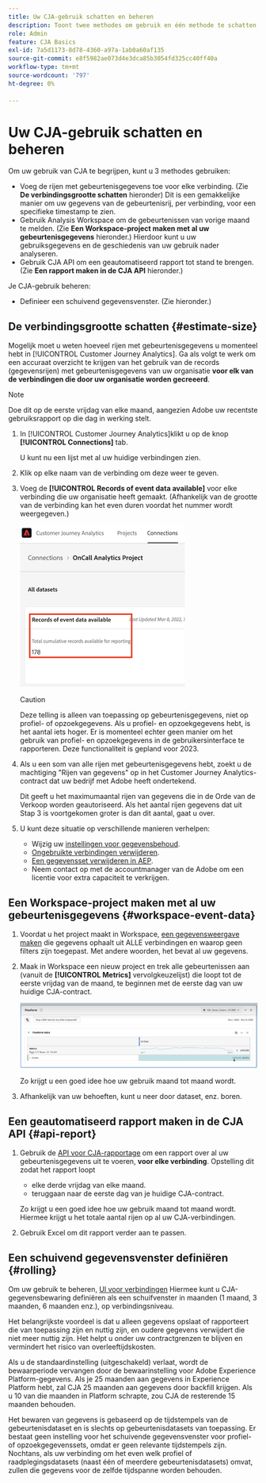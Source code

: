 ```yaml
---
title: Uw CJA-gebruik schatten en beheren
description: Toont twee methodes om gebruik en één methode te schatten om het te beheren.
role: Admin
feature: CJA Basics
exl-id: 7a5d1173-8d78-4360-a97a-1ab0a60af135
source-git-commit: e8f5982ae073d4e3dca85b3054fd325cc40ff40a
workflow-type: tm+mt
source-wordcount: '797'
ht-degree: 0%

---
```


# Uw CJA-gebruik schatten en beheren

Om uw gebruik van CJA te begrijpen, kunt u 3 methodes gebruiken:

* Voeg de rijen met gebeurtenisgegevens toe voor elke verbinding. (Zie **De verbindingsgrootte schatten** hieronder) Dit is een gemakkelijke manier om uw gegevens van de gebeurtenisrij, per verbinding, voor een specifieke timestamp te zien.
* Gebruik Analysis Workspace om de gebeurtenissen van vorige maand te melden. (Zie **Een Workspace-project maken met al uw gebeurtenisgegevens** hieronder.) Hierdoor kunt u uw gebruiksgegevens en de geschiedenis van uw gebruik nader analyseren.
* Gebruik CJA API om een geautomatiseerd rapport tot stand te brengen. (Zie **Een rapport maken in de CJA API** hieronder.)

Je CJA-gebruik beheren:

* Definieer een schuivend gegevensvenster. (Zie hieronder.)

## De verbindingsgrootte schatten {#estimate-size}

Mogelijk moet u weten hoeveel rijen met gebeurtenisgegevens u momenteel hebt in [!UICONTROL Customer Journey Analytics]. Ga als volgt te werk om een accuraat overzicht te krijgen van het gebruik van de records (gegevensrijen) met gebeurtenisgegevens van uw organisatie **voor elk van de verbindingen die door uw organisatie worden gecreeerd**.

>[!NOTE]
>
>Doe dit op de eerste vrijdag van elke maand, aangezien Adobe uw recentste gebruiksrapport op die dag in werking stelt.

1. In [!UICONTROL Customer Journey Analytics]klikt u op de knop **[!UICONTROL Connections]** tab.

   U kunt nu een lijst met al uw huidige verbindingen zien.

1. Klik op elke naam van de verbinding om deze weer te geven.

1. Voeg de **[!UICONTROL Records of event data available]** voor elke verbinding die uw organisatie heeft gemaakt. (Afhankelijk van de grootte van de verbinding kan het even duren voordat het nummer wordt weergegeven.)

   ![gebeurtenisgegevens](assets/event-data.png)

   >[!CAUTION]
   >
   >   Deze telling is alleen van toepassing op gebeurtenisgegevens, niet op profiel- of opzoekgegevens. Als u profiel- en opzoekgegevens hebt, is het aantal iets hoger. Er is momenteel echter geen manier om het gebruik van profiel- en opzoekgegevens in de gebruikersinterface te rapporteren. Deze functionaliteit is gepland voor 2023.

1. Als u een som van alle rijen met gebeurtenisgegevens hebt, zoekt u de machtiging &quot;Rijen van gegevens&quot; op in het Customer Journey Analytics-contract dat uw bedrijf met Adobe heeft ondertekend.

   Dit geeft u het maximumaantal rijen van gegevens die in de Orde van de Verkoop worden geautoriseerd. Als het aantal rijen gegevens dat uit Stap 3 is voortgekomen groter is dan dit aantal, gaat u over.

1. U kunt deze situatie op verschillende manieren verhelpen:

   * Wijzig uw [instellingen voor gegevensbehoud](https://experienceleague.adobe.com/docs/analytics-platform/using/cja-connections/manage-connections.html#set-rolling-window-for-connection-data-retention).
   * [Ongebruikte verbindingen verwijderen](https://experienceleague.adobe.com/docs/analytics-platform/using/cja-overview/cja-faq.html#implications-of-deleting-data-components).
   * [Een gegevensset verwijderen in AEP](https://experienceleague.adobe.com/docs/analytics-platform/using/cja-overview/cja-faq.html#implications-of-deleting-data-components).
   * Neem contact op met de accountmanager van de Adobe om een licentie voor extra capaciteit te verkrijgen.

## Een Workspace-project maken met al uw gebeurtenisgegevens {#workspace-event-data}

1. Voordat u het project maakt in Workspace, [een gegevensweergave maken](/help/data-views/create-dataview.md) die gegevens ophaalt uit ALLE verbindingen en waarop geen filters zijn toegepast. Met andere woorden, het bevat al uw gegevens.

1. Maak in Workspace een nieuw project en trek alle gebeurtenissen aan (vanuit de **[!UICONTROL Metrics]** vervolgkeuzelijst) die loopt tot de eerste vrijdag van de maand, te beginnen met de eerste dag van uw huidige CJA-contract.

   ![Gebeurtenissen](assets/events-usage.png)

   Zo krijgt u een goed idee hoe uw gebruik maand tot maand wordt.

1. Afhankelijk van uw behoeften, kunt u neer door dataset, enz. boren.


## Een geautomatiseerd rapport maken in de CJA API {#api-report}

1. Gebruik de [API voor CJA-rapportage](https://developer.adobe.com/cja-apis/docs/api/#tag/Reporting-API) om een rapport over al uw gebeurtenisgegevens uit te voeren, **voor elke verbinding**. Opstelling dit zodat het rapport loopt

   * elke derde vrijdag van elke maand.
   * teruggaan naar de eerste dag van je huidige CJA-contract.

   Zo krijgt u een goed idee hoe uw gebruik maand tot maand wordt. Hiermee krijgt u het totale aantal rijen op al uw CJA-verbindingen.

1. Gebruik Excel om dit rapport verder aan te passen.

## Een schuivend gegevensvenster definiëren {#rolling}

Om uw gebruik te beheren, [UI voor verbindingen](/help/connections/create-connection.md) Hiermee kunt u CJA-gegevensbewaring definiëren als een schuifvenster in maanden (1 maand, 3 maanden, 6 maanden enz.), op verbindingsniveau.

Het belangrijkste voordeel is dat u alleen gegevens opslaat of rapporteert die van toepassing zijn en nuttig zijn, en oudere gegevens verwijdert die niet meer nuttig zijn. Het helpt u onder uw contractgrenzen te blijven en vermindert het risico van overleeftijdskosten.

Als u de standaardinstelling (uitgeschakeld) verlaat, wordt de bewaarperiode vervangen door de bewaarinstelling voor Adobe Experience Platform-gegevens. Als je 25 maanden aan gegevens in Experience Platform hebt, zal CJA 25 maanden aan gegevens door backfill krijgen. Als u 10 van die maanden in Platform schrapte, zou CJA de resterende 15 maanden behouden.

Het bewaren van gegevens is gebaseerd op de tijdstempels van de gebeurtenisdataset en is slechts op gebeurtenisdatasets van toepassing. Er bestaat geen instelling voor het schuivende gegevensvenster voor profiel- of opzoekgegevenssets, omdat er geen relevante tijdstempels zijn. Nochtans, als uw verbinding om het even welk profiel of raadplegingsdatasets (naast één of meerdere gebeurtenisdatasets) omvat, zullen die gegevens voor de zelfde tijdspanne worden behouden.

